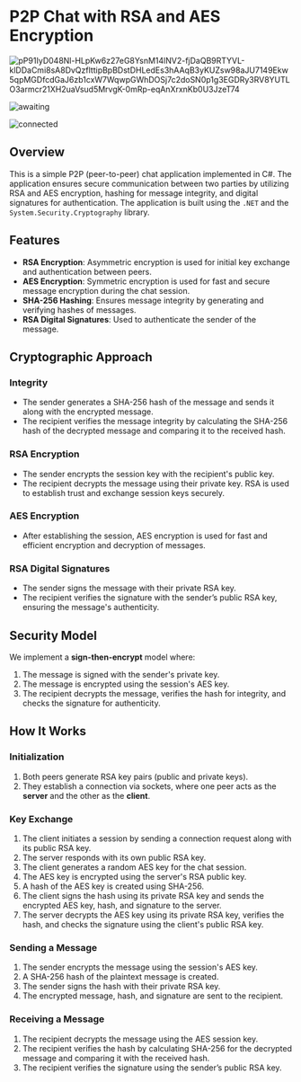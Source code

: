 # P2P Chat with RSA and AES Encryption

![pP91IyD048Nl-HLpKw6z27eG8YsnM14lNV2-fjDaQB9RTYVL-klDDaCmi8sA8DvQzflttipBpBDstDHLedEs3hAAqB3yKUZsw98aJU7149Ekw5qpMGDfcdGaJ6zb1cxW7WqwpGWhDOSj7c2doSN0p1g3EGDRy3RV8YUTLO3armcr21XH2uaVsud5MrvgK-0mRp-eqAnXrxnKb0U3JzeT74](https://github.com/user-attachments/assets/1ca0dbc2-1439-49bd-b176-810b6ba2bef8)

![awaiting](https://github.com/user-attachments/assets/850f7c45-cb01-40cf-b2f2-98b40026bb28)

![connected](https://github.com/user-attachments/assets/cb0a8388-0d28-491b-ab6c-2c7379a77d87)

## Overview

This is a simple P2P (peer-to-peer) chat application implemented in C#. The application ensures secure communication between two parties by utilizing RSA and AES encryption, hashing for message integrity, and digital signatures for authentication. The application is built using the `.NET` and the `System.Security.Cryptography` library.

## Features

- **RSA Encryption**: Asymmetric encryption is used for initial key exchange and authentication between peers.
- **AES Encryption**: Symmetric encryption is used for fast and secure message encryption during the chat session.
- **SHA-256 Hashing**: Ensures message integrity by generating and verifying hashes of messages.
- **RSA Digital Signatures**: Used to authenticate the sender of the message.

## Cryptographic Approach

### Integrity
- The sender generates a SHA-256 hash of the message and sends it along with the encrypted message.
- The recipient verifies the message integrity by calculating the SHA-256 hash of the decrypted message and comparing it to the received hash.

### RSA Encryption
- The sender encrypts the session key with the recipient's public key.
- The recipient decrypts the message using their private key. RSA is used to establish trust and exchange session keys securely.

### AES Encryption
- After establishing the session, AES encryption is used for fast and efficient encryption and decryption of messages.

### RSA Digital Signatures
- The sender signs the message with their private RSA key.
- The recipient verifies the signature with the sender’s public RSA key, ensuring the message's authenticity.

## Security Model

We implement a **sign-then-encrypt** model where:
1. The message is signed with the sender's private key.
2. The message is encrypted using the session's AES key.
3. The recipient decrypts the message, verifies the hash for integrity, and checks the signature for authenticity.

## How It Works

### Initialization
1. Both peers generate RSA key pairs (public and private keys).
2. They establish a connection via sockets, where one peer acts as the **server** and the other as the **client**.

### Key Exchange
1. The client initiates a session by sending a connection request along with its public RSA key.
2. The server responds with its own public RSA key.
3. The client generates a random AES key for the chat session.
4. The AES key is encrypted using the server's RSA public key.
5. A hash of the AES key is created using SHA-256.
6. The client signs the hash using its private RSA key and sends the encrypted AES key, hash, and signature to the server.
7. The server decrypts the AES key using its private RSA key, verifies the hash, and checks the signature using the client's public RSA key.

### Sending a Message
1. The sender encrypts the message using the session's AES key.
2. A SHA-256 hash of the plaintext message is created.
3. The sender signs the hash with their private RSA key.
4. The encrypted message, hash, and signature are sent to the recipient.

### Receiving a Message
1. The recipient decrypts the message using the AES session key.
2. The recipient verifies the hash by calculating SHA-256 for the decrypted message and comparing it with the received hash.
3. The recipient verifies the signature using the sender’s public RSA key.
